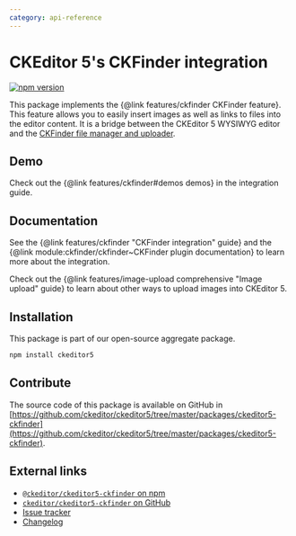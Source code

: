 ```yaml
---
category: api-reference
---
```


# CKEditor&nbsp;5's CKFinder integration

[![npm version](https://badge.fury.io/js/%40ckeditor%2Fckeditor5-ckfinder.svg)](https://www.npmjs.com/package/@ckeditor/ckeditor5-ckfinder)

This package implements the {@link features/ckfinder CKFinder feature}. This feature allows you to easily insert images as well as links to files into the editor content. It is a bridge between the CKEditor&nbsp;5 WYSIWYG editor and the [CKFinder file manager and uploader](https://ckeditor.com/ckfinder).

## Demo

Check out the {@link features/ckfinder#demos demos} in the integration guide.

## Documentation

See the {@link features/ckfinder "CKFinder integration" guide} and the {@link module:ckfinder/ckfinder~CKFinder plugin documentation} to learn more about the integration.

Check out the {@link features/image-upload comprehensive "Image upload" guide} to learn about other ways to upload images into CKEditor&nbsp;5.

## Installation

This package is part of our open-source aggregate package.

```bash
npm install ckeditor5
```

## Contribute

The source code of this package is available on GitHub in [https://github.com/ckeditor/ckeditor5/tree/master/packages/ckeditor5-ckfinder](https://github.com/ckeditor/ckeditor5/tree/master/packages/ckeditor5-ckfinder).

## External links

* [`@ckeditor/ckeditor5-ckfinder` on npm](https://www.npmjs.com/package/@ckeditor/ckeditor5-ckfinder)
* [`ckeditor/ckeditor5-ckfinder` on GitHub](https://github.com/ckeditor/ckeditor5/tree/master/packages/ckeditor5-ckfinder)
* [Issue tracker](https://github.com/ckeditor/ckeditor5/issues)
* [Changelog](https://github.com/ckeditor/ckeditor5/blob/master/CHANGELOG.md)
